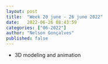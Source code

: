 ```yaml
---
layout: post
title:  "Week 20 june - 26 june 2022"
date:   2022-06-26 08:43:59
categories: ["06-2022"]
author: "Nelson Gonçalves"
published: false
---
```



* 3D modeling and animation





